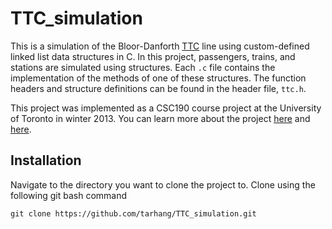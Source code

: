 # TTC_simulation
This is a simulation of the Bloor-Danforth [TTC](http://www.ttc.ca/) line using custom-defined linked list data structures in C. In this project, passengers, trains, and stations are simulated using structures. Each `.c` file contains the implementation of the methods of one of these structures. The function headers and structure definitions can be found in the header file, `ttc.h`. 

This project was implemented as a CSC190 course project at the University of Toronto in winter 2013. You can learn more about the project [here](http://www.cs.toronto.edu/~patitsas/cs190/lab3.html) and [here](http://www.cs.toronto.edu/~patitsas/cs190/lab4.html). 

## Installation
Navigate to the directory you want to clone the project to. Clone using the following git bash command
```
git clone https://github.com/tarhang/TTC_simulation.git
```
